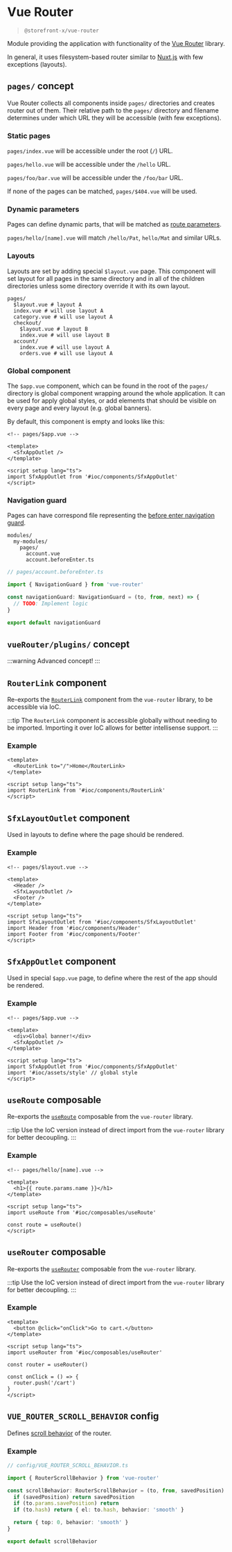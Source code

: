 # Vue Router

> `@storefront-x/vue-router`

Module providing the application with functionality of the [Vue Router](https://router.vuejs.org) library.

In general, it uses filesystem-based router similar to [Nuxt.js](https://nuxtjs.org) with few exceptions (layouts).

## `pages/` concept

Vue Router collects all components inside `pages/` directories and creates router out of them. Their relative path to the `pages/` directory and filename determines under which URL they will be accessible (with few exceptions).

### Static pages

`pages/index.vue` will be accessible under the root (`/`) URL.

`pages/hello.vue` will be accessible under the `/hello` URL.

`pages/foo/bar.vue` will be accessible under the `/foo/bar` URL.

If none of the pages can be matched, `pages/$404.vue` will be used.

### Dynamic parameters

Pages can define dynamic parts, that will be matched as [route parameters](https://router.vuejs.org/guide/essentials/dynamic-matching.html).

`pages/hello/[name].vue` will match `/hello/Pat`, `hello/Mat` and similar URLs.

### Layouts

Layouts are set by adding special `$layout.vue` page. This component will set layout for all pages in the same directory and in all of the children directories unless some directory override it with its own layout.

```
pages/
  $layout.vue # layout A
  index.vue # will use layout A
  category.vue # will use layout A
  checkout/
    $layout.vue # layout B
    index.vue # will use layout B
  account/
    index.vue # will use layout A
    orders.vue # will use layout A
```

### Global component

The `$app.vue` component, which can be found in the root of the `pages/` directory is global component wrapping around the whole application. It can be used for apply global styles, or add elements that should be visible on every page and every layout (e.g. global banners).

By default, this component is empty and looks like this:

```vue
<!-- pages/$app.vue -->

<template>
  <SfxAppOutlet />
</template>

<script setup lang="ts">
import SfxAppOutlet from '#ioc/components/SfxAppOutlet'
</script>
```

### Navigation guard

Pages can have correspond file representing the [before enter navigation guard](https://router.vuejs.org/guide/advanced/navigation-guards.html#per-route-guard).

```
modules/
  my-modules/
    pages/
      account.vue
      account.beforeEnter.ts
```

```typescript
// pages/account.beforeEnter.ts

import { NavigationGuard } from 'vue-router'

const navigationGuard: NavigationGuard = (to, from, next) => {
  // TODO: Implement logic
}

export default navigationGuard
```

## `vueRouter/plugins/` concept

:::warning
Advanced concept!
:::

## `RouterLink` component

Re-exports the [`RouterLink`](https://router.vuejs.org/api/#to) component from the `vue-router` library, to be accessible via IoC.

:::tip
The `RouterLink` component is accessible globally without needing to be imported. Importing it over IoC allows for better intellisense support.
:::

### Example

```vue
<template>
  <RouterLink to="/">Home</RouterLink>
</template>

<script setup lang="ts">
import RouterLink from '#ioc/components/RouterLink'
</script>
```

## `SfxLayoutOutlet` component

Used in layouts to define where the page should be rendered.

### Example

```vue
<!-- pages/$layout.vue -->

<template>
  <Header />
  <SfxLayoutOutlet />
  <Footer />
</template>

<script setup lang="ts">
import SfxLayoutOutlet from '#ioc/components/SfxLayoutOutlet'
import Header from '#ioc/components/Header'
import Footer from '#ioc/components/Footer'
</script>
```

## `SfxAppOutlet` component

Used in special `$app.vue` page, to define where the rest of the app should be rendered.

### Example

```vue
<!-- pages/$app.vue -->

<template>
  <div>Global banner!</div>
  <SfxAppOutlet />
</template>

<script setup lang="ts">
import SfxAppOutlet from '#ioc/components/SfxAppOutlet'
import '#ioc/assets/style' // global style
</script>
```

## `useRoute` composable

Re-exports the [`useRoute`](https://router.vuejs.org/api/index.html#useroute) composable from the `vue-router` library.

:::tip
Use the IoC version instead of direct import from the `vue-router` library for better decoupling.
:::

### Example

```vue
<!-- pages/hello/[name].vue -->

<template>
  <h1>{{ route.params.name }}</h1>
</template>

<script setup lang="ts">
import useRoute from '#ioc/composables/useRoute'

const route = useRoute()
</script>
```

## `useRouter` composable

Re-exports the [`useRouter`](https://router.vuejs.org/api/index.html#userouter) composable from the `vue-router` library.

:::tip
Use the IoC version instead of direct import from the `vue-router` library for better decoupling.
:::

### Example

```vue
<template>
  <button @click="onClick">Go to cart.</button>
</template>

<script setup lang="ts">
import useRouter from '#ioc/composables/useRouter'

const router = useRouter()

const onClick = () => {
  router.push('/cart')
}
</script>
```

## `VUE_ROUTER_SCROLL_BEHAVIOR` config

Defines [scroll behavior](https://router.vuejs.org/guide/advanced/scroll-behavior.html) of the router.

### Example

```ts
// config/VUE_ROUTER_SCROLL_BEHAVIOR.ts

import { RouterScrollBehavior } from 'vue-router'

const scrollBehavior: RouterScrollBehavior = (to, from, savedPosition) => {
  if (savedPosition) return savedPosition
  if (to.params.savePosition) return
  if (to.hash) return { el: to.hash, behavior: 'smooth' }

  return { top: 0, behavior: 'smooth' }
}

export default scrollBehavior
```
